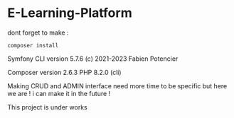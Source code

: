 # E-Learning-Platform



dont forget to make : 
```
composer install 
```
Symfony CLI version 5.7.6 (c)
2021-2023 Fabien Potencier

Composer version 2.6.3
PHP 8.2.0 (cli)

    
Making CRUD and ADMIN interface need more time to be specific but here we are ! 
i can make it in the future !

This project is under works 
